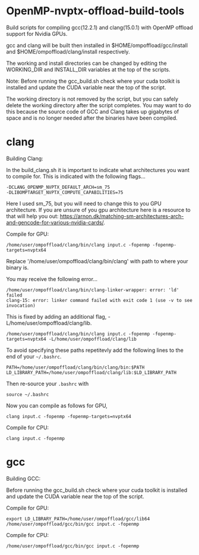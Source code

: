# OpenMP-nvptx-offload-build-tools
Build scripts for compiling gcc(12.2.1) and clang(15.0.1) with OpenMP offload support for Nvidia GPUs.

gcc and clang will be built then installed in $HOME/ompoffload/gcc/install and $HOME/ompoffload/clang/install respectively.

The working and install directories can be changed by editing the WORKING_DIR and INSTALL_DIR variables at the top of the scripts.

Note: Before running the gcc_build.sh check where your cuda toolkit is installed and update the CUDA variable near the top of the script.

The working directory is not removed by the script, but you can safely delete the working directory after the script completes. You may want to do this because the source code of GCC and Clang takes up gigabytes of space and is no longer needed after the binaries have been compiled.


# clang
Building Clang:

In the build_clang.sh it is important to indicate what architectures you want to compile for. This is indicated with the following flags...
```
-DCLANG_OPENMP_NVPTX_DEFAULT_ARCH=sm_75
-DLIBOMPTARGET_NVPTX_COMPUTE_CAPABILITIES=75
```
Here I used sm_75, but you will need to change this to you GPU architecture. If you are unsure of you gpu architecture here is a resource to that will help you out: https://arnon.dk/matching-sm-architectures-arch-and-gencode-for-various-nvidia-cards/.

Compile for GPU:
```
/home/user/ompoffload/clang/bin/clang input.c -fopenmp -fopenmp-targets=nvptx64
```
Replace '/home/user/ompoffload/clang/bin/clang' with path to where your binary is.

You may receive the following error...
```
/home/user/ompoffload/clang/bin/clang-linker-wrapper: error: 'ld' failed
clang-15: error: linker command failed with exit code 1 (use -v to see invocation)
```
This is fixed by adding an additional flag, -L/home/user/ompoffload/clang/lib.
```
/home/user/ompoffload/clang/bin/clang input.c -fopenmp -fopenmp-targets=nvptx64 -L/home/user/ompoffload/clang/lib
```
To avoid specifying these paths repetitevly add the following lines to the end of your `~/.bashrc`.
```
PATH=/home/user/ompoffload/clang/bin/clang/bin:$PATH
LD_LIBRARY_PATH=/home/user/ompoffload/clang/lib:$LD_LIBRARY_PATH
```
Then re-source your `.bashrc` with
```
source ~/.bashrc
```
Now you can compile as follows for GPU,
```
clang input.c -fopenmp -fopenmp-targets=nvptx64
```

Compile for CPU:
```
clang input.c -fopenmp
```

# gcc
Building GCC:

Before running the gcc_build.sh check where your cuda toolkit is installed and update the CUDA variable near the top of the script.

Compile for GPU:
```
export LD_LIBRARY_PATH=/home/user/ompoffload/gcc/lib64
/home/user/ompoffload/gcc/bin/gcc input.c -fopenmp
```

Compile for CPU:
```
/home/user/ompoffload/gcc/bin/gcc input.c -fopenmp
```

